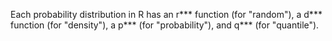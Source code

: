 Each probability distribution in R has an r*** function (for "random"), a d*** function (for "density"), a p*** (for "probability"), and q*** (for "quantile").